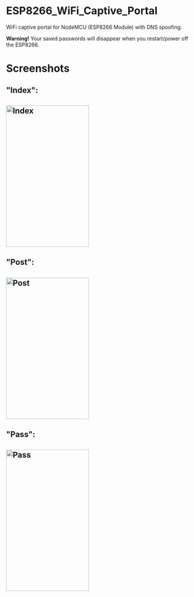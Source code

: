 # ESP8266_WiFi_Captive_Portal
WiFi captive portal for NodeMCU (ESP8266 Module) with DNS spoofing.

<b>Warning!</b> Your saved passwords will disappear when you restart/power off the ESP8266.

# Screenshots

<h2>"Index":<h2>
<img width="225" height="385" src="https://raw.githubusercontent.com/BlueArduino20/ESP8266_WiFi_Captive_Portal/master/src/1_Index.jpg" title="Index">

<h2>"Post":<h2>
<img width="225" height="385" src="https://raw.githubusercontent.com/BlueArduino20/ESP8266_WiFi_Captive_Portal/master/src/2_Post.jpg" title="Post">

<h2>"Pass":<h2>
<img width="225" height="385" src="https://raw.githubusercontent.com/BlueArduino20/ESP8266_WiFi_Captive_Portal/master/src/3_Pass.jpg" title="Pass">
